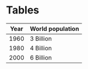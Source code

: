 # Tables

| Year |World population
| :--: | ---
| 1960 | 3 Billion
| 1980 | 4 Billion
| 2000 | 6 Billion